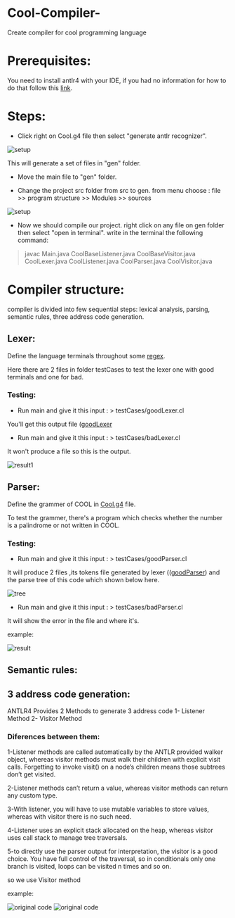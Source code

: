 # Cool-Compiler-
  Create compiler for cool programming language

# Prerequisites:
  You need to install antlr4 with your IDE, if you had no information for how to do that follow this [link](https://github.com/antlr/antlr4/blob/master/doc/java-target.md).


# Steps:

  * Click right on Cool.g4 file then select "generate antlr recognizer".
  
  ![setup](https://i.ibb.co/V2RQXSX/Capture.png)
  
  This will generate a set of files in "gen" folder.

  * Move the main file to "gen" folder.
  
  * Change the project src folder from src to gen.
  from menu choose : file >> program structure >> Modules >> sources
  
  ![setup](https://i.ibb.co/DR7Xsrn/Capture.png)

  * Now we should compile our project. 
   right click on any file on gen folder then select "open in terminal".
   write in the terminal the following command:
   
   >javac Main.java CoolBaseListener.java CoolBaseVisitor.java CoolLexer.java CoolListener.java CoolParser.java CoolVisitor.java


# Compiler structure: 

  compiler is divided into few sequential steps: lexical analysis, parsing, semantic rules, three address code generation.

## Lexer:

   Define the language terminals throughout some [regex](https://www.rexegg.com/regex-quickstart.html).

   Here there are 2 files in folder testCases to test the lexer one with good terminals and one for bad.
  
### Testing:

  - Run main and give it this input :  > testCases/goodLexer.cl 
  
  You'll get this output file ([goodLexer](https://github.com/Wafaaismail/Cool-Compiler-/blob/master/output/good.cl-lex)

  - Run main and give it this input :  > testCases/badLexer.cl
  
  It won't produce a file so this is the output.
  
  ![result1](https://i.ibb.co/V9r4TTk/Capture.png)
  
## Parser:
  
  Define the grammer of COOL in [Cool.g4](https://github.com/Wafaaismail/Cool-Compiler-/blob/master/src/Cool.g4) file.
  
  To test the grammer, there's a program which checks whether the number is a palindrome or not written in COOL. 
 
### Testing:

   - Run main and give it this input :  > testCases/goodParser.cl 
   
   It will produce 2 files ,its tokens file generated by lexer (([goodParser](https://github.com/Wafaaismail/Cool-Compiler-/blob/master/output/goodParser.cl-lex)) and the parse tree of this code which shown below here.
   
   ![tree](https://github.com/Wafaaismail/Cool-Compiler-/blob/master/output/parseTree.png)
   


  - Run main and give it this input :  > testCases/badParser.cl
  
  It will show the error in the file and where it's.
  
 example:
  
  ![result](https://i.imgur.com/WcXw5UQ.png)
  
## Semantic rules:

## 3 address code generation:
ANTLR4 Provides 2 Methods to generate 3 address code
1- Listener Method
2- Visitor Method

### Diferences between them:
1-Listener methods are called automatically by the ANTLR provided walker object, whereas visitor methods must walk their children with explicit visit calls. Forgetting to invoke visit() on a node’s children means those subtrees don’t get visited.

2-Listener methods can’t return a value, whereas visitor methods can return any custom type. 

3-With listener, you will have to use mutable variables to store values, whereas with visitor there is no such need.

4-Listener uses an explicit stack allocated on the heap, whereas visitor uses call stack to manage tree traversals.

5-to directly use the parser output for interpretation, the visitor is a good choice. You have full control of the traversal, so in conditionals only one branch is visited, loops can be visited n times and so on.

so we use Visitor method

example:
  
![original code](https://i.imgur.com/K3tIIE9.png)
![original code](https://i.imgur.com/tLbF9Z0.png)
